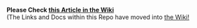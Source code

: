 **Please Check [this Article in the Wiki](../../../wiki/Managing-Outputs-and-locking-them-to-prevent-spending)**<br>(The Links and Docs within this Repo have moved into [the Wiki!]((../../../wiki))